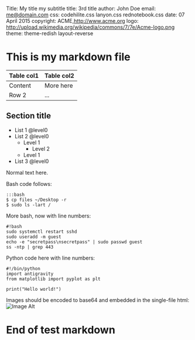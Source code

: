 Title:     My title
           my subtitle
title:     3rd title
author:    John Doe
email:     me@domain.com
css:       codehilite.css
           lanyon.css
           rednotebook.css
date:      07 April 2015
copyright: ACME,http://www.acme.org
logo:      http://upload.wikimedia.org/wikipedia/commons/7/7e/Acme-logo.png
theme:     theme-redish
           layout-reverse

# This is my markdown file

| Table col1  | Table col2 |
|-------------|------------|
| Content     | More here  |
| Row 2       | ...        |

## Section title
- List 1 @level0
- List 2 @level0
    - Level 1
        - Level 2
    - Level 1
- List 3 @level0

Normal text here.

Bash code follows:

    :::bash
    $ cp files ~/Desktop -r
    $ sudo ls -lart /

More bash, now with line numbers:

    #!bash
    sudo systemctl restart sshd
    sudo useradd -m guest
    echo -e "secretpass\nsecretpass" | sudo passwd guest
    ss -ntp | grep 443


Python code here with line numbers:

    #!/bin/python
    import antigravity
    from matplotlib import pyplot as plt
    
    print("Hello world!")

Images should be encoded to base64 and embedded in the single-file html:
![Image Alt](https://duckduckgo.com/assets/badges/logo_square.64.png)

# End of test markdown

